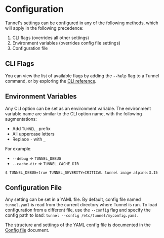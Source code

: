 # Configuration
Tunnel's settings can be configured in any of the following methods, which will apply in the following precedence:

1. CLI flags (overrides all other settings)
2. Environment variables (overrides config file settings)
3. Configuration file

## CLI Flags
You can view the list of available flags by adding the `--help` flag to a Tunnel command, or by exploring the [CLI reference](../references/configuration/cli/tunnel.md).

## Environment Variables
Any CLI option can be set as an environment variable. The environment variable name are similar to the CLI option name, with the following augmentations:

- Add `TUNNEL_` prefix
- All uppercase letters
- Replace `-` with `_`

For example:

- `--debug` => `TUNNEL_DEBUG`
- `--cache-dir` => `TUNNEL_CACHE_DIR`

```
$ TUNNEL_DEBUG=true TUNNEL_SEVERITY=CRITICAL tunnel image alpine:3.15
```

## Configuration File
Any setting can be set in a YAML file. By default, config file named `tunnel.yaml` is read from the current directory where Tunnel is run. To load configuration from a different file, use the `--config` flag and specify the config path to load: `tunnel --config /etc/tunnel/myconfig.yaml`.

The structure and settings of the YAML config file is documented in the [Config file](../references/configuration/config-file.md) document.
